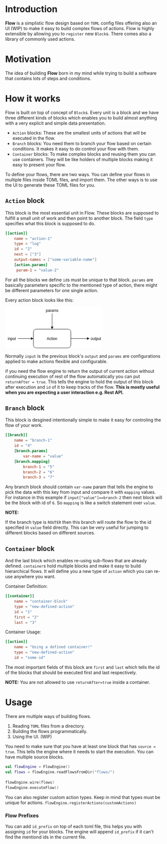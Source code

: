 # Introduction

**Flow** is a simplistic flow design based on `TOML` config files offering also an UI (WIP) to make it easy to build
complex flows of actions. Flow is highly extensible by allowing you to `register` new `Block`s. There comes also a library
of commonly used actions.

# Motivation

The idea of building **Flow** born in my mind while trying to build a software that contains lots of steps and conditions.



# How it works

Flow is built on top of concept of `Block`s. Every unit is a block and we have three different kinds of blocks which enables
you to build almost anything with a very explicit and simple data presentation.

* `Action` blocks: These are the smallest units of actions that will be executed in the flow.
* `Branch` blocks: You need them to branch your flow based on certain conditions. It makes it easy to do control your flow with them.
* `Container` blocks: To make complex blocks and reusing them you can use containers. They will be like holders of multiple blocks
making it easy to present your flow.

To define your flows, there are two ways. You can define your flows in multiple files inside TOML files, and import them.
The other ways is to use the UI to generate these TOML files for you.

## `Action` block
This block is the most essential unit in Flow. These blocks are supposed to fulfill a small unit of work and then
point to another block. The field `type` specifies what this block is supposed to do.

```toml
[[action]]
    name = "action-1"
    type = "log"
    id = "2"
    next = ["3"]
    output-names = ["some-variable-name"]
    [action.params]
     param-1 = "value-2"
```
For all the blocks we define `id`s must be unique to that block. `params` are basically parameters specific to the 
mentioned type of action, there might be different parameters for one single action.

Every action block looks like this:

![Action Block](docs/action.png)

Normally `input` is the previous block's `output` and `params` are configurations applied to make actions flexible and
configurable.

if you need the flow engine to return the output of current action without continuing execution of 
rest of the flow automatically you can put `returnAfter = true`. This tells the engine to hold the
output of this block after execution and `id` of it to keep tracks of the flow. **This is mostly
useful when you are expecting a user interaction e.g. Rest API.**

## `Branch` block
This block is desgined intentionally simple to make it easy for controling the flow of your work.
```toml
[[branch]]
    name = "branch-1"
    id = "4"
    [branch.params]
        var-name = "value"
    [branch.mapping]
        branch-1 = "5"
        branch-2 = "6"
        branch-3 = "7"
```
Any branch block should contain `var-name` param that tells the engine to pick the data with this key from input
and compare it with `mapping` values. For instance in this example if `input["value"]==branch-2` then next block
will be the block with id of `6`. So `mapping` is like a switch statement over `value`.

**NOTE:**

If the branch type is `ROUTER` then this branch will route the flow to the id specified in `value` field directly.
This can be very useful for jumping to different blocks based on different sources. 

## `Container` block
And the last block which enables re-using sub-flows that are already defined. `container`s hold multiple blocks and
make it easy to build hierarchical flows. It will define you a new type of `action` which you can re-use anywhere you want.

Container Definition:

```toml
[[container]]
    name = "container-block"
    type = "new-defined-action"
    id = "1"
    first = "2"
    last = "3"
```

Container Usage:

```toml
[[action]]
    name = "Using a defined container!"
    type = "new-defined-action"
    id = "some-id"
```


The most important fields of this block are `first` and `last` which tells the id of the blocks that should be executed
first and last respectively.

**NOTE:**
You are not allowed to use `returnAfter=true` inside a container.

# Usage

There are multiple ways of building flows.
1. Reading `TOML` files from a directory.
2. Building the flows programmatically. 
3. Using the UI. (WIP)

You need to make sure that you have at least one block that has `source = true`. This tells the engine where it 
needs to start the execution. You can have multiple source blocks.

```kotlin
val flowEngine = FlowEngine()
val flows = flowEngine.readFlowsFromDir("flows/")

flowEngine.wire(flows)
flowEngine.executeFlow()
```

You can also register custom action types. Keep in mind that types must be unique for actions.
`flowEngine.registerActions(customActions)`

### Flow Prefixes
You can add `id_prefix` on top of each toml file, this helps you with assigning `id` for your blocks. The engine will append `id_prefix`
if it can't find the mentiond ids in the current file.